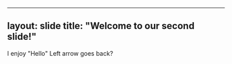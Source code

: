 ----
layout: slide 
title: "Welcome to our second slide!"
 ----
 I enjoy "Hello"
 Left arrow goes back?
